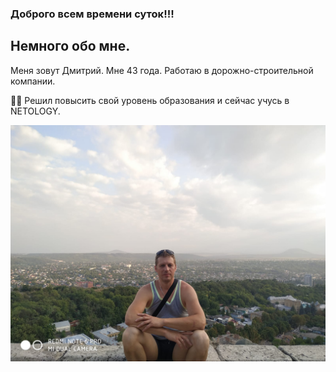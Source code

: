 ### Доброго всем времени суток!!!

## Немного обо мне.

Меня зовут Дмитрий. Мне 43 года. Работаю в дорожно-строительной компании.

:man_student: Решил повысить свой уровень образования и сейчас учусь в NETOLOGY.

![](https://github.com/Drimkin/About-me/blob/main/I.jpeg?raw=true)
